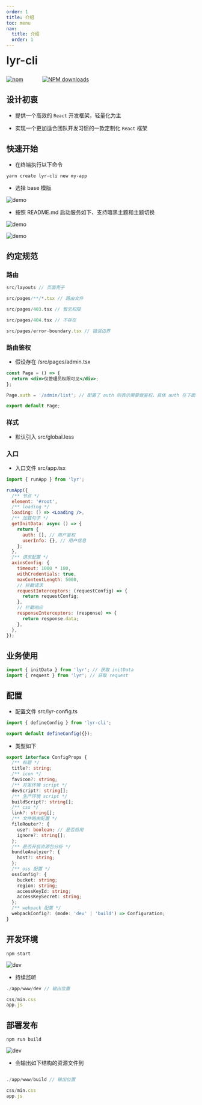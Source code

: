 ```yaml
---
order: 1
title: 介绍
toc: menu
nav:
  title: 介绍
  order: 1
---
```


<div style="display:flex;align-items:center;margin-bottom:24px">
  <span style="font-size:30px;font-weight:600;display:inline-block;">lyr-cli</span>
</div>
<p style="display:flex;justify-content:space-between;width:220px">
  <a href="https://npmmirror.com/package/lyr-cli">
    <img alt="npm" src="http://center.yunliang.cloud/npm/version?package=lyr-cli">
  </a>
  <a href="https://npmmirror.com/package/lyr-cli">
    <img alt="NPM downloads" src="http://center.yunliang.cloud/npm/downloads?package=lyr-cli">
  </a>
</p>

## 设计初衷

- 提供一个高效的 `React` 开发框架，轻量化为主

- 实现一个更加适合团队开发习惯的一款定制化 `React` 框架

## 快速开始

- 在终端执行以下命令

```shell
yarn create lyr-cli new my-app
```

- 选择 base 模版

![demo](http://react-core-form.oss-cn-beijing.aliyuncs.com/assets/base1.png)

- 按照 README.md 启动服务如下、支持暗黑主题和主题切换

![demo](http://react-core-form.oss-cn-beijing.aliyuncs.com/assets/base2.png)

![demo](http://react-core-form.oss-cn-beijing.aliyuncs.com/assets/base3.png)

## 约定规范

### 路由

```jsx | pure
src/layouts // 页面壳子

src/pages/**/*.tsx // 路由文件

src/pages/403.tsx // 暂无权限

src/pages/404.tsx // 不存在

src/pages/error-boundary.tsx // 错误边界
```

### 路由鉴权

- 假设存在 /src/pages/admin.tsx

```jsx | pure
const Page = () => {
  return <div>仅管理员权限可见</div>;
};

Page.auth = '/admin/list'; // 配置了 auth 则表示需要做鉴权，具体 auth 在下面的 getInitData 方法中返回

export default Page;
```

### 样式

- 默认引入 src/global.less

### 入口

- 入口文件 src/app.tsx

```jsx | pure
import { runApp } from 'lyr';

runApp({
  /** 节点 */
  element: '#root',
  /** loading */
  loading: () => <Loading />,
  /** 加载勾子 */
  getInitData: async () => {
    return {
      auth: [], // 用户鉴权
      userInfo: {}, // 用户信息
    };
  },
  /** 请求配置 */
  axiosConfig: {
    timeout: 1000 * 180,
    withCredentials: true,
    maxContentLength: 5000,
    // 拦截请求
    requestInterceptors: (requestConfig) => {
      return requestConfig;
    },
    // 拦截响应
    responseInterceptors: (response) => {
      return response.data;
    },
  },
});
```

## 业务使用

```jsx | pure
import { initData } from 'lyr'; // 获取 initData
import { request } from 'lyr'; // 获取 request
```

## 配置

- 配置文件 src/lyr-config.ts

```ts | pure
import { defineConfig } from 'lyr-cli';

export default defineConfig({});
```

- 类型如下

```ts | pure
export interface ConfigProps {
  /** 标题 */
  title?: string;
  /** icon */
  favicon?: string;
  /** 开发环境 script */
  devScript?: string[];
  /** 生产环境 script */
  buildScript?: string[];
  /** css */
  link?: string[];
  /** 文件路由配置 */
  fileRouter?: {
    use?: boolean; // 是否启用
    ignore?: string[];
  };
  /** 是否开启资源包分析 */
  bundleAnalyzer?: {
    host?: string;
  };
  /** oss 配置 */
  ossConfig?: {
    bucket: string;
    region: string;
    accessKeyId: string;
    accessKeySecret: string;
  };
  /** webpack 配置 */
  webpackConfig?: (mode: 'dev' | 'build') => Configuration;
}
```

## 开发环境

```shell
npm start
```

![dev](http://react-core-form.oss-cn-beijing.aliyuncs.com/assets/dev.png)

- 持续监听

```jsx | pure
./app/www/dev // 输出位置

css/min.css
app.js
```

## 部署发布

```shell
npm run build
```

![dev](http://react-core-form.oss-cn-beijing.aliyuncs.com/assets/build.png)

- 会输出如下结构的资源文件到

```jsx | pure

./app/www/build // 输出位置

css/min.css
app.js
```
